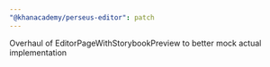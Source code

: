 ```yaml
---
"@khanacademy/perseus-editor": patch
---
```


Overhaul of EditorPageWithStorybookPreview to better mock actual implementation
